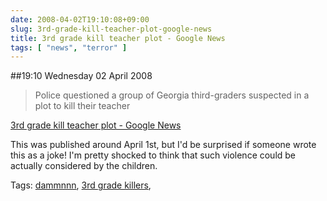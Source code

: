```yaml
---
date: 2008-04-02T19:10:08+09:00
slug: 3rd-grade-kill-teacher-plot-google-news
title: 3rd grade kill teacher plot - Google News
tags: [ "news", "terror" ]
---
```


##19:10 Wednesday 02 April 2008

> Police questioned a group of Georgia third-graders suspected in a plot to kill their teacher

[3rd grade kill teacher plot - Google News](https://news.google.com/news?q=3rd+grade+kill+teacher+plot)


This was published around April 1st, but I'd be surprised if someone wrote this as a joke! I'm pretty shocked to think that such violence could be actually considered by the children.

Tags: [dammnnn](https://technorati.com/tag/dammnnn), [3rd grade killers](https://technorati.com/tag/3rd%20grade%20killers), [](https://technorati.com/tag/)
